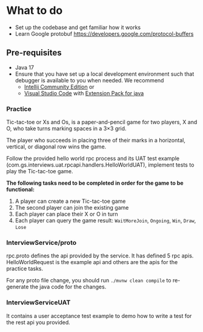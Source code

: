 # What to do
* Set up the codebase and get familiar how it works
* Learn Google protobuf https://developers.google.com/protocol-buffers

## Pre-requisites
* Java 17
* Ensure that you have set up a local development environment such that debugger is available to you when needed. We 
  recommend 
  * [Intellij Community Edition](https://www.jetbrains.com/idea/) or 
  * [Visual Studio Code](https://code.visualstudio.com/) 
  with [Extension Pack for java](https://marketplace.visualstudio.com/items?itemName=vscjava.vscode-java-pack)

### Practice
Tic-tac-toe or Xs and Os, is a paper-and-pencil game for two players, X and O, who take turns marking spaces in a 3×3 grid.

The player who succeeds in placing three of their marks in a horizontal, vertical, or diagonal row wins the game.

Follow the provided hello world rpc process and its UAT test example (com.gs.interviews.uat.rpcapi.handlers.HelloWorldUAT), implement tests to play the Tic-tac-toe game.

__The following tasks need to be completed in order for the game to be functional:__
1. A player can create a new Tic-tac-toe game
2. The second player can join the existing game
3. Each player can place their X or O in turn
4. Each player can query the game result: `WaitMoreJoin`, `Ongoing`, `Win`, `Draw`, `Lose`


### InterviewService/proto
rpc.proto defines the api provided by the service. It has defined 5 rpc apis. HelloWorldRequest is the example api and others are the apis for the practice tasks.

For any proto file change, you should run `./mvnw clean compile` to re-generate the java code for the changes.
  
### InterviewServiceUAT
It contains a user acceptance test example to demo how to write a test for the rest api you provided.
